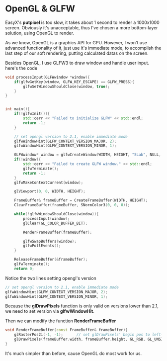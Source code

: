 # OpenGL & GLFW
EasyX's **putpixel** is too slow, it takes about 1 second to render a 1000x1000 screen. Obviously it's unacceptable, thus I've chosen a more bottom-layer solution, using OpenGL to render.

As we know, OpenGL is a graphics API for GPU. However, I won't use advanced functionality of it, just use it's immediate mode, to accomplish the last step of our soft rendering, putting calculated datas on the screen.

Besides OpenGL, I use GLFW3 to draw window and handle user input. here's the code
```c++
void processInput(GLFWwindow *window){
    if(glfwGetKey(window, GLFW_KEY_ESCAPE) == GLFW_PRESS){
        glfwSetWindowShouldClose(window, true);
    }
}


int main(){
    if(!glfwInit()){
        std::cerr << "Failed to initialize GLFW" << std::endl;
        return -1;
    }

    // set opengl version to 2.1, enable immediate mode
    glfwWindowHint(GLFW_CONTEXT_VERSION_MAJOR, 2);
    glfwWindowHint(GLFW_CONTEXT_VERSION_MINOR, 1);

    GLFWwindow* window = glfwCreateWindow(WIDTH, HEIGHT, "SLab", NULL, NULL);
    if(!window){
        std::cerr << "Failed to create GLFW window." << std::endl;
        glfwTerminate();
        return -1;
    }
    glfwMakeContextCurrent(window);

    glViewport(0, 0, WIDTH, HEIGHT);

    FrameBuffer& frameBuffer = CreateFrameBuffer(WIDTH, HEIGHT);
    ClearFrameBuffer(frameBuffer, SNormColor3(0, 0, 0));

    while(!glfwWindowShouldClose(window)){
        processInput(window);
        glClear(GL_COLOR_BUFFER_BIT);

        RenderFrameBuffer(frameBuffer);

        glfwSwapBuffers(window);
        glfwPollEvents();
    }

    ReleaseFrameBuffer(&frameBuffer);
    glfwTerminate();
    return 0;
```

Notice the two lines setting opengl's version
```c++
// set opengl version to 2.1, enable immediate mode
glfwWindowHint(GLFW_CONTEXT_VERSION_MAJOR, 2);
glfwWindowHint(GLFW_CONTEXT_VERSION_MINOR, 1);
```
Because the **glDrawPixels** function is only valid on versions lower than 2.1, we need to set version via **glfwWindowHit**.

Then we can modify the function **RenderFrameBuffer**
```c++
void RenderFrameBuffer(const FrameBuffer& frameBuffer){
    glRasterPos2i(-1, -1);      // set glDrawPixels' begin pos to left-bottom
    glDrawPixels(frameBuffer.width, frameBuffer.height, GL_RGB, GL_UNSIGNED_BYTE, frameBuffer.buffer);
}
```
It's much simpler than before, cause OpenGL do most work for us.